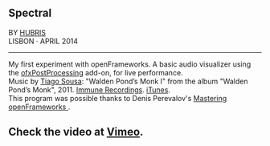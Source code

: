 ## Spectral

BY [HUBRIS](http://cargocollective.com/hubris "See more of Hubris ->")  
LISBON · APRIL 2014 

--- 
  

My first experiment with openFrameworks. A basic audio visualizer using the [ofxPostProcessing](http://www.neilmendoza.com/ofxpostprocessing/) add-on, for live performance.  
Music by [Tiago Sousa](http://tiagosousa.org): "Walden Pond’s Monk I" from the album "Walden Pond’s Monk", 2011. [Immune Recordings](http://immunerecordings.net/catalog/walden-ponds-monk/). [iTunes](http://itunes.apple.com/br/album/walden-ponds-monk/id441421450).  
This program was possible thanks to Denis Perevalov's [Mastering openFrameworks ](http://masteringof.wordpress.com).  

Check the video at [Vimeo](https://vimeo.com/93052927).
---
